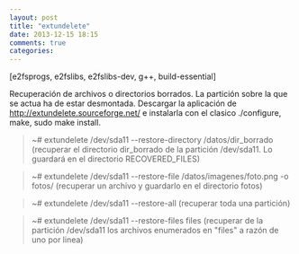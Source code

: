 ```yaml
---
layout: post
title: "extundelete"
date: 2013-12-15 18:15
comments: true
categories: 
---
```

[e2fsprogs, e2fslibs, e2fslibs-dev, g++, build-essential]

Recuperación de archivos o directorios borrados. La partición sobre la que se actua ha de estar desmontada. Descargar la aplicación de <http://extundelete.sourceforge.net/> e instalarla con el clasico ./configure, make, sudo make install.

>~# extundelete  /dev/sda11 --restore-directory /datos/dir_borrado (recuperar el directorio dir_borrado de la partición /dev/sda11. Lo guardará en el directorio RECOVERED_FILES)

>~# extundelete  /dev/sda11 --restore-file /datos/imagenes/foto.png -o fotos/ (recuperar un archivo y guardarlo en el directorio fotos)

>~# extundelete /dev/sda11 --restore-all (recuperar toda una partición)

>~# extundelete /dev/sda11 --restore-files files (recuperar de la partición /dev/sda11 los archivos enumerados en "files" a razón de uno por linea)

